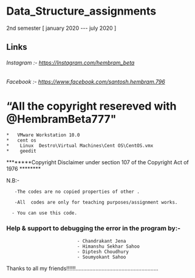 # Data_Structure_assignments
2nd semester [ january 2020 ---  july  2020   ]

## Links

   ###### Instagram :- https://Instagram.com/hembram_beta
   ###### Facebook  :- https://www.facebook.com/santosh.hembram.796
   

# “All the copyright resereved with @HembramBeta777"




	*   VMware Workstation 10.0
	*   cent os
	*    Linux  Destro\Virtual Machines\Cent OS\CentOS.vmx
	*    geedit
	
********Copyright Disclaimer under section 107 of the Copyright Act of 1976 ********

N.B:-

       -The codes are no copied properties of other .

       -All  codes are only for teaching purposes/assignment works.

      - You can use this code.


### Help & support to debugging the error in the program by:-
							 
							  - Chandrakant Jena
							  - Himanshu Sekhar Sahoo
							  - Diptesh Choudhury 
							  - Soumyokant Sahoo
							 
                          	
Thanks to all my friends!!!!!!......................................................
